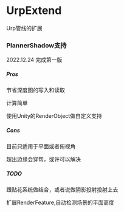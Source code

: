 # UrpExtend
 Urp管线的扩展

### PlannerShadow支持
2022.12.24 完成第一版

##### Pros
节省深度图的写入和读取

计算简单

使用Unity的RenderObject做自定义支持
##### Cons

目前只适用于平面或者俯视角

超出边缘会穿帮，或许可以解决

##### TODO
跟贴花系统做结合，或者说做阴影投射投射上去

扩展RenderFeature,自动检测场景的平面高度
